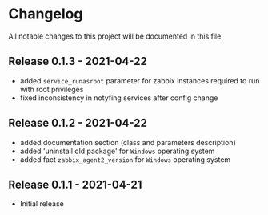 # Changelog

All notable changes to this project will be documented in this file.

## Release 0.1.3 - 2021-04-22

* added `service_runasroot` parameter for zabbix instances required to run with root privileges
* fixed inconsistency in notyfing services after config change

## Release 0.1.2 - 2021-04-22

* added documentation section (class and parameters description)
* added 'uninstall old package' for `Windows` operating system
* added fact `zabbix_agent2_version` for `Windows` operating system

## Release 0.1.1 - 2021-04-21

* Initial release
